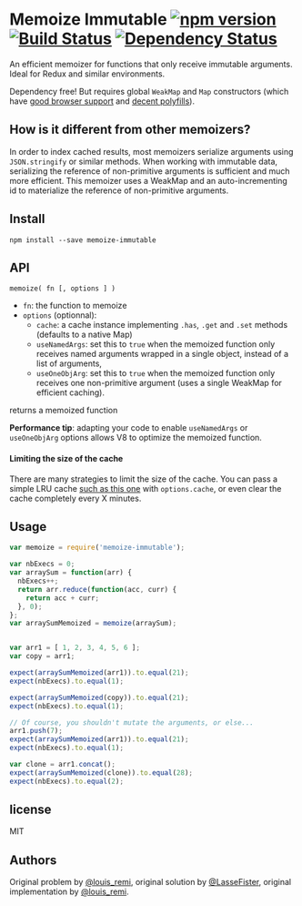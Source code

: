 # Memoize Immutable [![npm version](https://badge.fury.io/js/memoize-immutable.svg)](https://badge.fury.io/js/memoize-immutable) [![Build Status](https://travis-ci.org/louisremi/memoize-immutable.svg?branch=master)](https://travis-ci.org/louisremi/memoize-immutable) [![Dependency Status](https://david-dm.org/louisremi/memoize-immutable.svg)](https://david-dm.org/louisremi/memoize-immutable)

An efficient memoizer for functions that only receive immutable arguments. Ideal for Redux and similar environments.

Dependency free! But requires global `WeakMap` and `Map` constructors
(which have [good browser support](https://kangax.github.io/compat-table/es6/#test-Map)
and [decent polyfills](https://github.com/WebReflection/es6-collections)).

## How is it different from other memoizers?

In order to index cached results, most memoizers serialize arguments using `JSON.stringify` or similar methods.
When working with immutable data, serializing the reference of non-primitive arguments is sufficient and much more efficient.
This memoizer uses a WeakMap and an auto-incrementing id to materialize the reference of non-primitive arguments.

## Install

    npm install --save memoize-immutable

## API

    memoize( fn [, options ] )

- `fn`: the function to memoize
- `options` (optionnal):
  - `cache`: a cache instance implementing `.has`, `.get` and `.set` methods (defaults to a native Map)
  - `useNamedArgs`: set this to `true` when the memoized function only receives named arguments wrapped in a single object,
    instead of a list of arguments,
  - `useOneObjArg`: set this to `true` when the memoized function only receives one non-primitive argument
    (uses a single WeakMap for efficient caching).

returns a memoized function

**Performance tip**: adapting your code to enable `useNamedArgs` or `useOneObjArg` options allows V8 to optimize the memoized function.

#### Limiting the size of the cache

There are many strategies to limit the size of the cache.
You can pass a simple LRU cache [such as this one](https://gist.github.com/louisremi/ed1f8357642be8ecc4a88a78e4fd9870) with `options.cache`,
or even clear the cache completely every X minutes.

## Usage

```javascript
var memoize = require('memoize-immutable');

var nbExecs = 0;
var arraySum = function(arr) {
  nbExecs++;
  return arr.reduce(function(acc, curr) {
    return acc + curr;
  }, 0);
};
var arraySumMemoized = memoize(arraySum);


var arr1 = [ 1, 2, 3, 4, 5, 6 ];
var copy = arr1;

expect(arraySumMemoized(arr1)).to.equal(21);
expect(nbExecs).to.equal(1);

expect(arraySumMemoized(copy)).to.equal(21);
expect(nbExecs).to.equal(1);

// Of course, you shouldn't mutate the arguments, or else...
arr1.push(7);
expect(arraySumMemoized(arr1)).to.equal(21);
expect(nbExecs).to.equal(1);

var clone = arr1.concat();
expect(arraySumMemoized(clone)).to.equal(28);
expect(nbExecs).to.equal(2);
```

## license

MIT

## Authors

Original problem by [@louis_remi](https://twitter.com/louis_remi),
original solution by [@LasseFister](https://twitter.com/lassefister),
original implementation by [@louis_remi](https://twitter.com/louis_remi).
